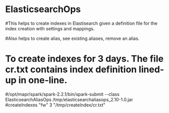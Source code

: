 # ElasticsearchOps

#This helps to create indexes in Elastisearch given a definition file for the index creation with settings and mappings.

#Also helps to create alias, see existing aliases, remove an alias. 

# To create indexes for 3 days. The file cr.txt contains index definition lined-up in one-line.
#/opt/mapr/spark/spark-2.2.1/bin/spark-submit  --class ElasticsearchAliasOps /tmp/elasticsearchaliasops_2.10-1.0.jar #createIndexes "fw" 3 "/tmp/createIndex/cr.txt"
